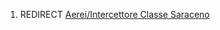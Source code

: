 1.  REDIRECT [Aerei/Intercettore Classe
    Saraceno](Aerei/Intercettore_Classe_Saraceno "wikilink")